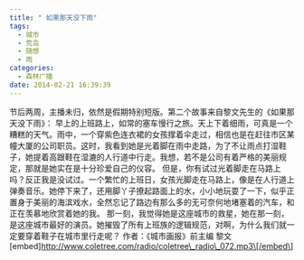```yaml
---
title: " 如果那天没下雨"
tags:
  - 城市
  - 荒岛
  - 随想
  - 雨
categories:
  - 森林广播
date: 2014-02-21 16:39:39
---
```


节后两周，主播未归，依然是假期特别短版。第二个故事来自黎文先生的《如果那天没下雨》： 早上的上班路上，如常的塞车慢行之旅。天上下着细雨，可真是一个糟糕的天气。雨中，一个穿紫色连衣裙的女孩撑着伞走过，相信也是在赶往市区某幢大厦的公司职员。这时，我看到她是光着脚在雨中走路，为了不让雨点打湿鞋子，她提着高跟鞋在湿漉的人行道中行走。我想，若不是公司有着严格的美丽规定，那就是她实在是十分珍爱自己的仪容。 但是，你有试过光着脚走在马路上吗？反正我是没试过。一个繁忙的上班日，女孩光脚走在马路上，像是在人行道上弹奏音乐。她停下来了，还用脚丫子撩起路面上的水，小小地玩耍了一下，似乎正置身于美丽的海滨戏水，全然忘记了路边有那么多的无可奈何地堵塞着的汽车，和正在羡慕地欣赏着她的我。 那一刻，我觉得她是这座城市的救星，她在那一刻，是这座城市最好的演员。她摧毁了所有上班族的逻辑规范，对啊，为什么我们就一定要穿着鞋子在城市里行走呢？ 作者：《城市画报》前主编 黎文   \[embed\]http://www.coletree.com/radio/coletree\_radio\_072.mp3\[/embed\]